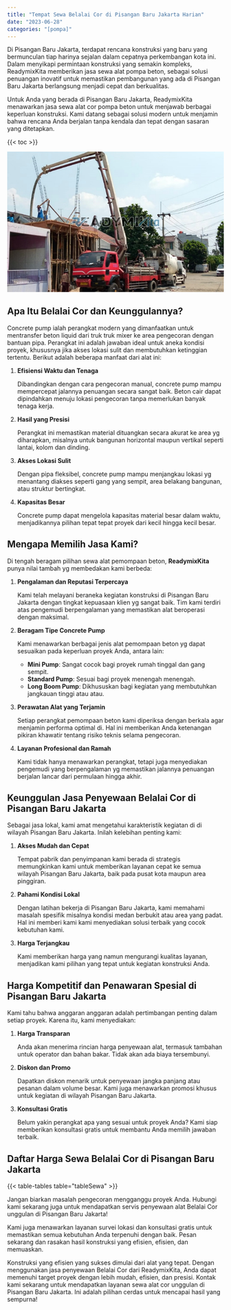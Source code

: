 ```yaml
---
title: "Tempat Sewa Belalai Cor di Pisangan Baru Jakarta Harian"
date: "2023-06-28"
categories: "[pompa]"
---
```


Di Pisangan Baru Jakarta, terdapat rencana konstruksi yang baru yang bermunculan tiap harinya sejalan dalam cepatnya perkembangan kota ini. Dalam menyikapi permintaan konstruksi yang semakin kompleks, ReadymixKita memberikan jasa sewa alat pompa beton, sebagai solusi penuangan inovatif untuk memastikan pembangunan yang ada di Pisangan Baru Jakarta berlangsung menjadi cepat dan berkualitas.

Untuk Anda yang berada di Pisangan Baru Jakarta, ReadymixKita menawarkan jasa sewa alat cor pompa beton untuk menjawab berbagai keperluan konstruksi. Kami datang sebagai solusi modern untuk menjamin bahwa rencana Anda berjalan tanpa kendala dan tepat dengan sasaran yang ditetapkan.

{{< toc >}}

![Tempat Sewa Belalai Cor di Pisangan Baru Jakarta Harian](/images/pompa/sewa-pompa-23.jpg)

## Apa Itu Belalai Cor dan Keunggulannya?

Concrete pump ialah perangkat modern yang dimanfaatkan untuk mentransfer beton liquid dari truk truk mixer ke area pengecoran dengan bantuan pipa. Perangkat ini adalah jawaban ideal untuk aneka kondisi proyek, khususnya jika akses lokasi sulit dan membutuhkan ketinggian tertentu. Berikut adalah beberapa manfaat dari alat ini:

1. **Efisiensi Waktu dan Tenaga**

   Dibandingkan dengan cara pengecoran manual, concrete pump mampu mempercepat jalannya penuangan secara sangat baik. Beton cair dapat dipindahkan menuju lokasi pengecoran tanpa memerlukan banyak tenaga kerja.

2. **Hasil yang Presisi**

   Perangkat ini memastikan material dituangkan secara akurat ke area yg diharapkan, misalnya untuk bangunan horizontal maupun vertikal seperti lantai, kolom dan dinding.

3. **Akses Lokasi Sulit**

   Dengan pipa fleksibel, concrete pump mampu menjangkau lokasi yg menantang diakses seperti gang yang sempit, area belakang bangunan, atau struktur bertingkat.

4. **Kapasitas Besar**

   Concrete pump dapat mengelola kapasitas material besar dalam waktu, menjadikannya pilihan tepat tepat proyek dari kecil hingga kecil besar.

## Mengapa Memilih Jasa Kami?

Di tengah beragam pilihan sewa alat pemompaan beton, **ReadymixKita** punya nilai tambah yg membedakan kami berbeda:

1. **Pengalaman dan Reputasi Terpercaya**

   Kami telah melayani beraneka kegiatan konstruksi di Pisangan Baru Jakarta dengan tingkat kepuasaan klien yg sangat baik. Tim kami terdiri atas pengemudi berpengalaman yang memastikan alat beroperasi dengan maksimal.

2. **Beragam Tipe Concrete Pump**

   Kami menawarkan berbagai jenis alat pemompaan beton yg dapat sesuaikan pada keperluan proyek Anda, antara lain:
   - **Mini Pump**: Sangat cocok bagi proyek rumah tinggal dan gang sempit.
   - **Standard Pump**: Sesuai bagi proyek menengah menengah.
   - **Long Boom Pump**: Dikhususkan bagi kegiatan yang membutuhkan jangkauan tinggi atau atau.

3. **Perawatan Alat yang Terjamin**

   Setiap perangkat pemompaan beton kami diperiksa dengan berkala agar menjamin performa optimal di. Hal ini memberikan Anda ketenangan pikiran khawatir tentang risiko teknis selama pengecoran.

4. **Layanan Profesional dan Ramah**

   Kami tidak hanya menawarkan perangkat, tetapi juga menyediakan pengemudi yang berpengalaman yg memastikan jalannya penuangan berjalan lancar dari permulaan hingga akhir.

## Keunggulan Jasa Penyewaan Belalai Cor di Pisangan Baru Jakarta

Sebagai jasa lokal, kami amat mengetahui karakteristik kegiatan di di wilayah Pisangan Baru Jakarta. Inilah kelebihan penting kami:

1. **Akses Mudah dan Cepat**

   Tempat pabrik dan penyimpanan kami berada di strategis memungkinkan kami untuk memberikan layanan cepat ke semua wilayah Pisangan Baru Jakarta, baik pada pusat kota maupun area pinggiran.

2. **Pahami Kondisi Lokal**

   Dengan latihan bekerja di Pisangan Baru Jakarta, kami memahami masalah spesifik misalnya kondisi medan berbukit atau area yang padat. Hal ini memberi kami kami menyediakan solusi terbaik yang cocok kebutuhan kami.

3. **Harga Terjangkau**

   Kami memberikan harga yang namun mengurangi kualitas layanan, menjadikan kami pilihan yang tepat untuk kegiatan konstruksi Anda.

## Harga Kompetitif dan Penawaran Spesial di Pisangan Baru Jakarta

Kami tahu bahwa anggaran anggaran adalah pertimbangan penting dalam setiap proyek. Karena itu, kami menyediakan:

1. **Harga Transparan**

   Anda akan menerima rincian harga penyewaan alat, termasuk tambahan untuk operator dan bahan bakar. Tidak akan ada biaya tersembunyi.

2. **Diskon dan Promo**

   Dapatkan diskon menarik untuk penyewaan jangka panjang atau pesanan dalam volume besar. Kami juga menawarkan promosi khusus untuk kegiatan di wilayah Pisangan Baru Jakarta.

3. **Konsultasi Gratis**

   Belum yakin perangkat apa yang sesuai untuk proyek Anda? Kami siap memberikan konsultasi gratis untuk membantu Anda memilih jawaban terbaik.

## Daftar Harga Sewa Belalai Cor di Pisangan Baru Jakarta

{{< table-tables table="tableSewa" >}}

Jangan biarkan masalah pengecoran mengganggu proyek Anda. Hubungi kami sekarang juga untuk mendapatkan servis penyewaan alat Belalai Cor unggulan di Pisangan Baru Jakarta!

Kami juga menawarkan layanan survei lokasi dan konsultasi gratis untuk memastikan semua kebutuhan Anda terpenuhi dengan baik. Pesan sekarang dan rasakan hasil konstruksi yang efisien, efisien, dan memuaskan.

Konstruksi yang efisien yang sukses dimulai dari alat yang tepat. Dengan menggunakan jasa penyewaan Belalai Cor dari ReadymixKita, Anda dapat memenuhi target proyek dengan lebih mudah, efisien, dan presisi. Kontak kami sekarang untuk mendapatkan layanan sewa alat cor unggulan di Pisangan Baru Jakarta. Ini adalah pilihan cerdas untuk mencapai hasil yang sempurna!